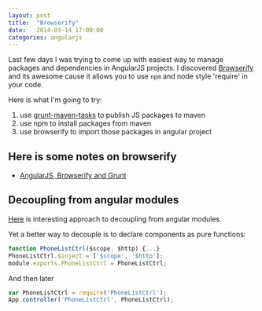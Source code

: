 ```yaml
---
layout: post
title:  "Browserify"
date:   2014-03-14 17:00:00
categories: angularjs
---
```


Last few days I was trying to come up with easiest way to manage packages and dependencies in AngularJS projects. 
I discovered [Browserify](http://browserify.org) and its awesome cause it allows you to use `npm` and node style 'require' in your code.

Here is what I'm going to try:

1. use [grunt-maven-tasks](https://www.npmjs.org/package/grunt-maven-tasks) to publish JS packages to maven
2. use npm to install packages from maven
3. use browserify to import those packages in angular project

## Here is some notes on browserify
- [AngularJS, Browserify and Grunt](http://dontkry.com/posts/code/angular-browserify-grunt.html)

## Decoupling from angular modules
[Here](https://groups.google.com/forum/#!starred/angular/ytoVaikOcCs) is interesting approach to decoupling from angular modules.

Yet a better way to decouple is to declare components as pure functions:

```js
function PhoneListCtrl($scope, $http) {...}
PhoneListCtrl.$inject = ['$scope', '$http'];
module.exports.PhoneListCtrl = PhoneListCtrl;
```

And then later

```js
var PhoneListCtrl = require('PhoneListCtrl');
App.controller('PhoneListCtrl', PhoneListCtrl);
```
